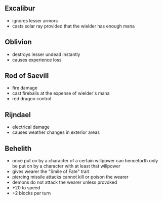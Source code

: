 


## Excalibur
- ignores lesser armors
- casts solar ray provided that the wielder has enough mana

## Oblivion
- destroys lesser undead instantly
- causes experience loss

## Rod of Saevill
- fire damage
- cast fireballs at the expense of wielder's mana
- red dragon control

## Rijndael
- electrical damage
- causes weather changes in exterior areas

## Behelith
- once put on by a character of a certain willpower can henceforth only be put on by a character with at least that willpower
- gives wearer the "Smile of Fate" trait
- piercing missile attacks cannot kill or poison the wearer
- demons do not attack the wearer unless provoked
- +20 to speed
- +2 blocks per turn

